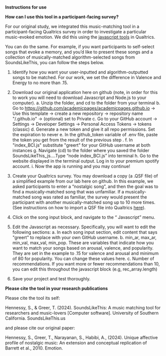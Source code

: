 **Instructions for use**

**How can I use this tool in a participant-facing survey?**

For our original study, we integrated this music-matching tool in a participant-facing Qualtrics survey in order to investigate a particular music-evoked emotion. We did this using the [javascript tools]([url](https://www.qualtrics.com/support/survey-platform/survey-module/question-options/add-javascript/)) in Qualtrics.

You can do the same. For example, if you want participants to self-select songs that evoke a memory, and you’d like to present these songs and a collection of musically-matched algorithm-selected songs from SoundsLikeThis, you can follow the steps below.

1. Identify how you want your user-inputted and algorithm-outputted songs to be matched. For our work, we set the difference in Valence and Energy to no more than .15.

2. Download our original application here on github (note, in order for this to work you will need to download Javascript and Node.js to your computer).
   a. Unzip the folder, and cd to the folder from your terminal
   b. Go to https://github.com/academicpages/academicpages.github.io -> Use this template -> create a new repository -> repository name "<your github username>/<your github username>.github.io" -> (optional) set to Private 
   c. Go to your GitHub account → Settings → Developer Settings → Personal Access Tokens -> tokens (classic)
   d. Generate a new token and give it all repo permissions. Set the expiration to never
   e. In the github_token variable of .env file, paste the token you get from the result of the previous step .
   f. In "index_BCI.js" substitute "greert" for your GitHub username at both instances
   g. Navigate (cd) to the folder where you saved the folder SoundsLikeThis_js....Type “node index_BCI.js” into terminal
   h. Go to the website displayed in the terminal output. Log in to your premium spotify account.
   i. Now the app is running and you may continue!

4. Create your Qualtrics survey. You may download a copy (a .QSF file) of a simplified example from our lab here on github. In this example, we asked participants to enter a “nostalgic song”, and then the goal was to find a musically-matched song that was unfamiliar. If a musically-matched song was rated as familiar, the survey would present the participant with another musically-matched song up to 10 more times. (See instructions on how to import a QSF file into Qualtrics [here]([url](https://www.qualtrics.com/support/survey-platform/survey-module/survey-tools/import-and-export-surveys/))).

5. Click on the song input block, and navigate to the “ Javascript” menu.

6. Edit the Javascript as necessary. Specifically, you will want to edit the following sections:
   a. In each song input section, edit content that says "greert" to replace with your own GitHub username.
   b. min_ar, max_ar, min_val, max_val, min_pop. These are variables that indicate how you want to match your songs based on arousal, valence, and popularity. They are set in the example to .15 for valence and arousal and minimum of 80 for popularity. You can change these values here.
   c. Number of recommendations. If you want more or fewer recommendations than 10, you can edit this throughout the javascript block (e.g, rec_array.length)

8. Save your project and test thoroughly.


**Please cite the tool in your research publications**

Please cite the tool its self:

Hennessy, S., & Greer, T. (2024). SoundsLikeThis: A music matching tool for researchers and music-lovers [Computer software]. University of Southern California. SoundsLikeThis.us

and please cite our original paper:

Hennessy, S., Greer, T., Narayanan, S., Habibi, A., (2024). Unique affective profile of nostalgic music: An extension and conceptual replication of Barrett et al., 2010. Emotion.


